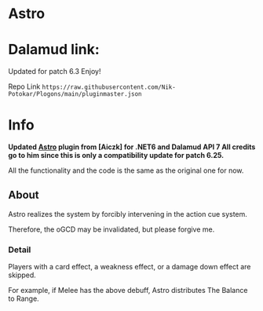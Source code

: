 # Astro

# Dalamud link:
Updated for patch 6.3 Enjoy!

Repo Link
```https://raw.githubusercontent.com/Nik-Potokar/Plogons/main/pluginmaster.json```

# Info
**Updated [Astro](https://github.com/aiczk/Astro) plugin from [Aiczk] for .NET6 and Dalamud API 7 
All credits go to him since this is only a compatibility update for patch 6.25.**

All the functionality and the code is the same as the original one for now.

## About
Astro realizes the system by forcibly intervening in the action cue system.

Therefore, the oGCD may be invalidated, but please forgive me.

### Detail
Players with a card effect, a weakness effect, or a damage down effect are skipped.

For example, if Melee has the above debuff, Astro distributes The Balance to Range.
